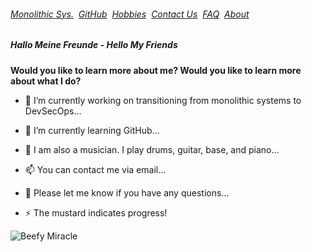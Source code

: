 ###### [Monolithic Sys.](./MONOLITHIC.md)&nbsp; [GitHub](./GITHUB.md)&nbsp; [Hobbies](./HOBBIES.md)&nbsp; [Contact Us](./CONTACTUS.md)&nbsp; [FAQ](./FAQ.md)&nbsp; [About](./ABOUT.md)&nbsp;

##### Hallo Meine Freunde - Hello My Friends

**Would you like to learn more about me? 
Would you like to learn more about what I do?** 

  
- 🔭 I’m currently working on transitioning from monolithic systems to DevSecOps...
                                                      
- 🌱 I’m currently learning GitHub...

- 🤔 I am also a musician. I play drums, guitar, base, and piano...

- 📫 You can contact me via email...

- 💬 Please let me know if you have any questions...

- ⚡ The mustard indicates progress!


![Beefy Miracle](https://fedoraproject.org/w/uploads/6/60/Hotdog.gif)
